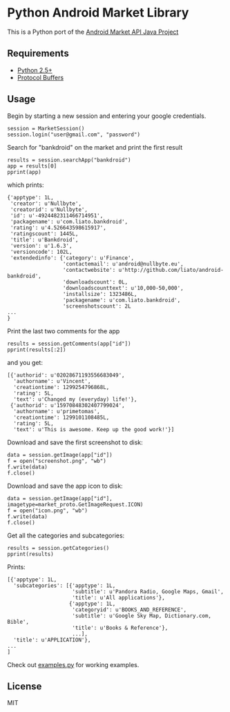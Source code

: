 # Python Android Market Library

This is a Python port of the [Android Market API Java Project](http://code.google.com/p/android-market-api/)


## Requirements
* [Python 2.5+](http://www.python.org)
* [Protocol Buffers](http://code.google.com/p/protobuf/)

## Usage

Begin by starting a new session and entering your google credentials.

    session = MarketSession()
    session.login("user@gmail.com", "password")

Search for "bankdroid" on the market and print the first result

    results = session.searchApp("bankdroid")
    app = results[0]
    pprint(app)

which prints:

    {'apptype': 1L,
     'creator': u'Nullbyte',
     'creatorid': u'Nullbyte',
     'id': u'-4924482311466714951',
     'packagename': u'com.liato.bankdroid',
     'rating': u'4.526643598615917',
     'ratingscount': 1445L,
     'title': u'Bankdroid',
     'version': u'1.6.3',
     'versioncode': 102L,
     'extendedinfo': {'category': u'Finance',
                      'contactemail': u'android@nullbyte.eu',
                      'contactwebsite': u'http://github.com/liato/android-bankdroid',
                      'downloadscount': 0L,
                      'downloadscounttext': u'10,000-50,000',
                      'installsize': 1323486L,
                      'packagename': u'com.liato.bankdroid',
                      'screenshotscount': 2L
    ...
    }

Print the last two comments for the app

    results = session.getComments(app["id"])
    pprint(results[:2])

and you get:

    [{'authorid': u'02028671193556683049',
      'authorname': u'Vincent',
      'creationtime': 1299254796868L,
      'rating': 5L,
      'text': u'Changed my (everyday) life!'},
     {'authorid': u'15970848302407799024',
      'authorname': u'primetomas',
      'creationtime': 1299101108485L,
      'rating': 5L,
      'text': u'This is awesome. Keep up the good work!'}]

Download and save the first screenshot to disk:

    data = session.getImage(app["id"])
    f = open("screenshot.png", "wb")
    f.write(data)
    f.close()

Download and save the app icon to disk:

    data = session.getImage(app["id"], imagetype=market_proto.GetImageRequest.ICON)
    f = open("icon.png", "wb")
    f.write(data)
    f.close()

Get all the categories and subcategories:

    results = session.getCategories()
    pprint(results)

Prints:

    [{'apptype': 1L,
      'subcategories': [{'apptype': 1L,
                         'subtitle': u'Pandora Radio, Google Maps, Gmail',
                         'title': u'All applications'},
                        {'apptype': 1L,
                         'categoryid': u'BOOKS_AND_REFERENCE',
                         'subtitle': u'Google Sky Map, Dictionary.com, Bible',
                         'title': u'Books & Reference'},
                         ...],
      'title': u'APPLICATION'},
    ...
    ]


Check out [examples.py](blob/master/examples.py) for working examples.

## License

MIT
